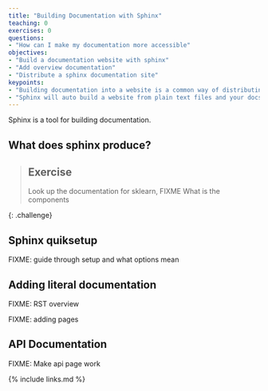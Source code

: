 ```yaml
---
title: "Building Documentation with Sphinx"
teaching: 0
exercises: 0
questions:
- "How can I make my documentation more accessible"
objectives:
- "Build a documentation website with sphinx"
- "Add overview documentation"
- "Distribute a sphinx documentation site"
keypoints:
- "Building documentation into a website is a common way of distributing it"
- "Sphinx will auto build a website from plain text files and your docstrings"
---
```


Sphinx is a tool for building documentation.

## What does sphinx produce?

> ## Exercise
> Look up the documentation for sklearn, FIXME
> What is the components
>
{: .challenge}

## Sphinx quiksetup

FIXME: guide through setup and what options mean

## Adding literal documentation

FIXME: RST overview

FIXME: adding pages

## API Documentation

FIXME: Make api page work

{% include links.md %}
